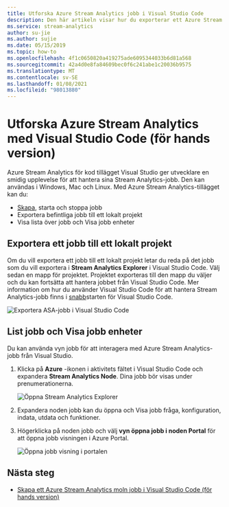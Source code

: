 ```yaml
---
title: Utforska Azure Stream Analytics jobb i Visual Studio Code
description: Den här artikeln visar hur du exporterar ett Azure Stream Analytics jobb till ett lokalt projekt, listar jobb och Visa jobb enheter.
ms.service: stream-analytics
author: su-jie
ms.author: sujie
ms.date: 05/15/2019
ms.topic: how-to
ms.openlocfilehash: 4f1c0650820a419275ade6095344033b6d81a568
ms.sourcegitcommit: 42a4d0e8fa84609bec0f6c241abe1c20036b9575
ms.translationtype: MT
ms.contentlocale: sv-SE
ms.lasthandoff: 01/08/2021
ms.locfileid: "98013880"
---
```

# <a name="explore-azure-stream-analytics-with-visual-studio-code-preview"></a>Utforska Azure Stream Analytics med Visual Studio Code (för hands version)

Azure Stream Analytics för kod tillägget Visual Studio ger utvecklare en smidig upplevelse för att hantera sina Stream Analytics-jobb. Den kan användas i Windows, Mac och Linux. Med Azure Stream Analytics-tillägget kan du:

- [Skapa](quick-create-visual-studio-code.md), starta och stoppa jobb
- Exportera befintliga jobb till ett lokalt projekt
- Visa lista över jobb och Visa jobb enheter

## <a name="export-a-job-to-a-local-project"></a>Exportera ett jobb till ett lokalt projekt

Om du vill exportera ett jobb till ett lokalt projekt letar du reda på det jobb som du vill exportera i **Stream Analytics Explorer** i Visual Studio Code. Välj sedan en mapp för projektet. Projektet exporteras till den mapp du väljer och du kan fortsätta att hantera jobbet från Visual Studio Code. Mer information om hur du använder Visual Studio Code för att hantera Stream Analytics-jobb finns i [snabb](quick-create-visual-studio-code.md)starten för Visual Studio Code.

![Exportera ASA-jobb i Visual Studio Code](./media/vscode-explore-jobs/export-job.png)

## <a name="list-job-and-view-job-entities"></a>List jobb och Visa jobb enheter

Du kan använda vyn jobb för att interagera med Azure Stream Analytics-jobb från Visual Studio.


1. Klicka på **Azure** -ikonen i aktivitets fältet i Visual Studio Code och expandera **Stream Analytics Node**. Dina jobb bör visas under prenumerationerna.

   ![Öppna Stream Analytics Explorer](./media/vscode-explore-jobs/open-explorer.png)

2. Expandera noden jobb kan du öppna och Visa jobb fråga, konfiguration, indata, utdata och funktioner. 

3. Högerklicka på noden jobb och välj **vyn öppna jobb i noden Portal** för att öppna jobb visningen i Azure Portal.

   ![Öppna jobb visning i portalen](./media/vscode-explore-jobs/open-job-view.png)

## <a name="next-steps"></a>Nästa steg

* [Skapa ett Azure Stream Analytics moln jobb i Visual Studio Code (för hands version)](quick-create-visual-studio-code.md)
